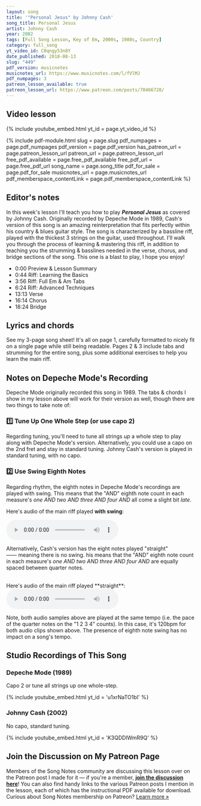 ```yaml
---
layout: song
title: '"Personal Jesus" by Johnny Cash'
song_title: Personal Jesus
artist: Johnny Cash
year: 2002
tags: [Full Song Lesson, Key of Em, 2000s, 1980s, Country]
category: full_song
yt_video_id: C0qngy53n8Y
date_published: 2018-08-13
slug: "449"
pdf_version: musicnotes
musicnotes_url: https://www.musicnotes.com/l/fVlMJ
pdf_numpages: 3
patreon_lesson_available: true
patreon_lesson_url: https://www.patreon.com/posts/70466728/
---
```


## Video lesson

{% include youtube_embed.html yt_id = page.yt_video_id %}


{% include pdf-module.html slug = page.slug pdf_numpages = page.pdf_numpages pdf_version = page.pdf_version has_patreon_url = page.patreon_lesson_url patreon_url = page.patreon_lesson_url free_pdf_available = page.free_pdf_available free_pdf_url = page.free_pdf_url song_name = page.song_title pdf_for_sale = page.pdf_for_sale musicnotes_url = page.musicnotes_url pdf_memberspace_contentLink = page.pdf_memberspace_contentLink %}


## Editor's notes

In this week's lesson I'll teach you how to play **_Personal Jesus_** as covered by Johnny Cash. Originally recorded by Depeche Mode in 1989, Cash's version of this song is an amazing reinterpretation that fits perfectly within his country & blues guitar style. The song is characterized by a bassline riff, played with the thickest 3 strings on the guitar, used throughout. I'll walk you through the process of learning & mastering this riff, in addition to teaching you the strumming & basslines needed in the verse, chorus, and bridge sections of the song. This one is a blast to play, I hope you enjoy!

- 0:00 Preview & Lesson Summary
- 0:44 Riff: Learning the Basics
- 3:56 Riff: Full Em & Am Tabs
- 6:24 Riff: Advanced Techniques
- 13:13 Verse
- 16:14 Chorus
- 18:24 Bridge

## Lyrics and chords

See my 3-page song sheet! It's all on page 1, carefully formatted to nicely fit on a single page while still being readable. Pages 2 & 3 include tabs and strumming for the entire song, plus some additional exercises to help you learn the main riff.

## Notes on Depeche Mode's Recording

Depeche Mode originally recorded this song in 1989. The tabs & chords I show in my lesson above will work for their version as well, though there are two things to take note of:

### 1️⃣ Tune Up One Whole Step (or use capo 2)

Regarding tuning, you'll need to tune all strings _up_ a whole step to play along with Depeche Mode's version. Alternatively, you could use a capo on the 2nd fret and stay in standard tuning. Johnny Cash's version is played in standard tuning, with no capo.

### 2️⃣ Use Swing Eighth Notes

Regarding rhythm, the eighth notes in Depeche Mode's recordings are played with swing. This means that the "AND" eighth note count in each measure's _one AND two AND three AND four AND_ all come a slight bit _late_.

Here's audio of the main riff played **with swing**:

<audio controls>
  <source src="/audio/449-riff-swing.mp3" type="audio/mpeg">
Your browser does not support the audio element.
</audio>

Alternatively, Cash's version has the eight notes played "straight" —— meaning there is no swing. his means that the "AND" eighth note count in each measure's _one AND two AND three AND four AND_ are equally spaced between quarter notes.

<br />
Here's audio of the main riff played **straight**:

<audio controls>
  <source src="/audio/449-riff-straight.mp3" type="audio/mpeg">
Your browser does not support the audio element.
</audio>

Note, both audio samples above are played at the same tempo (i.e. the pace of the quarter notes on the "1 2 3 4" counts). In this case, it's 120bpm for both audio clips shown above. The presence of eighth note swing has no impact on a song's tempo.

## Studio Recordings of This Song

### Depeche Mode (1989)

Capo 2 or tune all strings up one whole-step.

{% include youtube_embed.html yt_id = 'u1xrNaTO1bI' %}

<!-- https://www.youtube.com/watch?v=u1xrNaTO1bI -->

### Johnny Cash (2002)

No capo, standard tuning.

{% include youtube_embed.html yt_id = 'K3QDDlWmR9Q' %}

<!-- https://www.youtube.com/watch?v=K3QDDlWmR9Q -->

## Join the Discussion on My Patreon Page

Members of the Song Notes community are discussing this lesson over on the Patreon post I made for it — if you're a member, **[join the discussion here]({{page.patreon_lesson_url}})**! You can also find handy links to the various Patreon posts I mention in the lesson, each of which has the instructional PDF available for download. Curious about Song Notes membership on Patreon? [Learn more »](/join)

<br />
